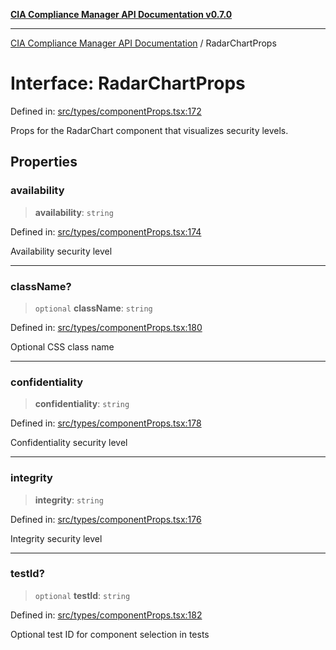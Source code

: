 [**CIA Compliance Manager API Documentation v0.7.0**](../README.md)

***

[CIA Compliance Manager API Documentation](../globals.md) / RadarChartProps

# Interface: RadarChartProps

Defined in: [src/types/componentProps.tsx:172](https://github.com/Hack23/cia-compliance-manager/blob/main/src/types/componentProps.tsx#L172)

Props for the RadarChart component that visualizes security levels.

## Properties

### availability

> **availability**: `string`

Defined in: [src/types/componentProps.tsx:174](https://github.com/Hack23/cia-compliance-manager/blob/main/src/types/componentProps.tsx#L174)

Availability security level

***

### className?

> `optional` **className**: `string`

Defined in: [src/types/componentProps.tsx:180](https://github.com/Hack23/cia-compliance-manager/blob/main/src/types/componentProps.tsx#L180)

Optional CSS class name

***

### confidentiality

> **confidentiality**: `string`

Defined in: [src/types/componentProps.tsx:178](https://github.com/Hack23/cia-compliance-manager/blob/main/src/types/componentProps.tsx#L178)

Confidentiality security level

***

### integrity

> **integrity**: `string`

Defined in: [src/types/componentProps.tsx:176](https://github.com/Hack23/cia-compliance-manager/blob/main/src/types/componentProps.tsx#L176)

Integrity security level

***

### testId?

> `optional` **testId**: `string`

Defined in: [src/types/componentProps.tsx:182](https://github.com/Hack23/cia-compliance-manager/blob/main/src/types/componentProps.tsx#L182)

Optional test ID for component selection in tests
